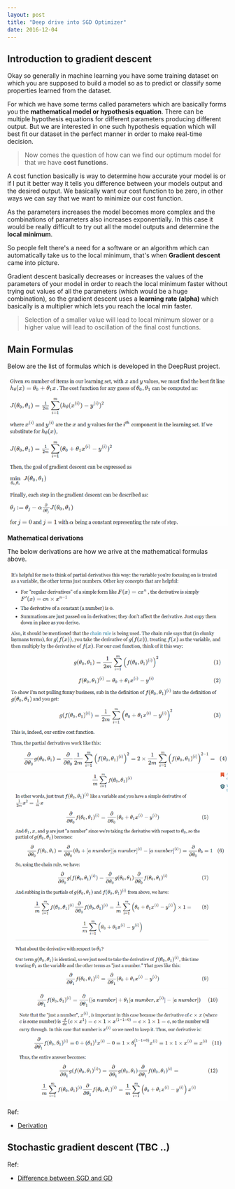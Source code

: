 ```yaml
---
layout: post
title: "Deep drive into SGD Optimizer"
date: 2016-12-04
---
```


## Introduction to gradient descent

Okay so generally in machine learning you have some training dataset on which you are supposed to build a model so as to predict or classify some properties learned from the dataset.

For which we have some terms called parameters which are basically forms you the **mathematical model or hypothesis equation**. There can be multiple hypothesis equations for different parameters producing different output. But we are interested in one such hypothesis equation which will best fit our dataset in the perfect manner in order to make real-time decision.

> Now comes the question of how can we find our optimum model for that we have **cost functions**.

A cost function basically is way to determine how accurate your model is or if I put it better way it tells you difference between your models output and the desired output. We basically want our cost function to be zero, in other ways we can say that we want to minimize our cost function.

As the parameters increases the model becomes more complex and the combinations of parameters also increases exponentially. In this case it would be really difficult to try out all the model outputs and determine the **local minimum**.

So people felt there's a need for a software or an algorithm which can automatically take us to the local minimum, that's when **Gradient descent** came into picture.

Gradient descent basically decreases or increases the values of the parameters of your model in order to reach the local minimum faster without trying out values of all the parameters (which would be a huge combination), so the gradient descent uses a **learning rate (alpha)** which basically is a multiplier which lets you reach the local min faster.

> Selection of a smaller value will lead to local minimum slower or a higher value will lead to oscillation of the final cost functions.

## Main Formulas

Below are the list of formulas which is developed in the DeepRust project.

![SGD Formula](../assets/sgd_formula.png)

**Mathematical derivations**

The below derivations are how we arive at the mathematical formulas above.

![SGD der](../assets/sgd_der1.png)
![SGD der](../assets/sgd_der2.png)
![SGD der](../assets/sgd_der3.png)

Ref:
* [Derivation](http://math.stackexchange.com/questions/70728/partial-derivative-in-gradient-descent-for-two-variables)

## Stochastic gradient descent (TBC ..)

Ref:
* [Difference between SGD and GD](https://www.quora.com/Whats-the-difference-between-gradient-descent-and-stochastic-gradient-descent)
